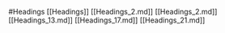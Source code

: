 #Headings 
 [[Headings]]
[[Headings_2.md]]
[[Headings_2.md]]
[[Headings_13.md]]
[[Headings_17.md]]
[[Headings_21.md]]